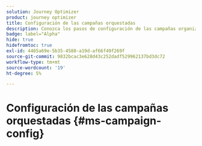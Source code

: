 ```yaml
---
solution: Journey Optimizer
product: journey optimizer
title: Configuración de las campañas orquestadas
description: Conozca los pasos de configuración de las campañas organizadas con Adobe Journey Optimizer
badge: label="Alpha"
hide: true
hidefromtoc: true
exl-id: 4465a69e-5b35-4580-a19d-af66f49f269f
source-git-commit: 9832bcac3e628d43c252dadf529962137bd3dc72
workflow-type: tm+mt
source-wordcount: '19'
ht-degree: 5%

---
```


# Configuración de las campañas orquestadas {#ms-campaign-config}
